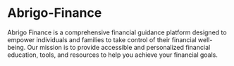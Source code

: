 # Abrigo-Finance
Abrigo Finance is a comprehensive financial guidance platform  designed to empower individuals and families to take control of their  financial well-being. Our mission is to provide accessible and  personalized financial education, tools, and resources to help you  achieve your financial goals.
